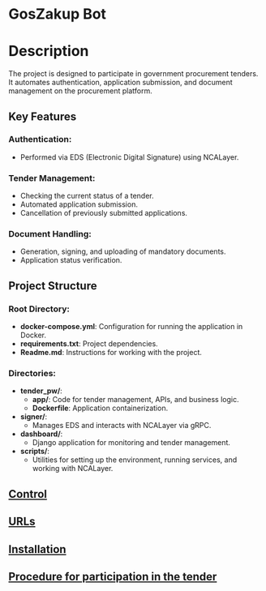 # GosZakup Bot  


# Description

The project is designed to participate in government procurement tenders. It automates authentication, application submission, and document management on the procurement platform.

## Key Features

### Authentication:
- Performed via EDS (Electronic Digital Signature) using NCALayer.

### Tender Management:
- Checking the current status of a tender.
- Automated application submission.
- Cancellation of previously submitted applications.

### Document Handling:
- Generation, signing, and uploading of mandatory documents.
- Application status verification.

## Project Structure

### Root Directory:
- **docker-compose.yml**: Configuration for running the application in Docker.
- **requirements.txt**: Project dependencies.
- **Readme.md**: Instructions for working with the project.

### Directories:
- **tender_pw/**:
  - **app/**: Code for tender management, APIs, and business logic.
  - **Dockerfile**: Application containerization.
- **signer/**:
  - Manages EDS and interacts with NCALayer via gRPC.
- **dashboard/**:
  - Django application for monitoring and tender management.
- **scripts/**:
  - Utilities for setting up the environment, running services, and working with NCALayer.


## [Control](readme/control.md)

## [URLs](readme/urls.md)

## [Installation](readme/install.md)

## [Procedure for participation in the tender](readme/tender.md)
